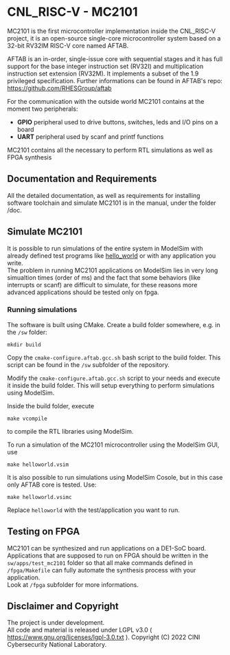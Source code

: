 # CNL_RISC-V - MC2101

MC2101 is the first microcontroller implementation inside the CNL_RISC-V project, it is an open-source single-core microcontroller system based on a 32-bit RV32IM RISC-V core named AFTAB.<br>

AFTAB is an in-order, single-issue core with sequential stages and it has
full support for the base integer instruction set (RV32I) and multiplication instruction set
extension (RV32M). 
It implements a subset of the 1.9 privileged specification. Further informations can be found in AFTAB's repo: https://github.com/RHESGroup/aftab

For the communication with the outside world MC2101 contains at the moment two peripherals:
-   **GPIO** peripheral used to drive buttons, switches, leds and I/O pins on a board
-   **UART** peripheral used by scanf and printf functions

MC2101 contains all the necessary to perform RTL simulations as well as FPGA synthesis

## Documentation and Requirements

All the detailed documentation, as well as requirements for installing software toolchain and 
simulate MC2101 is in the manual, under the folder /doc.

## Simulate MC2101

It is possible to run simulations of the entire system in ModelSim with already defined test programs like [hello_world](./sw/apps/test_string_lib/hello_world/hello_world.c) or with any application you write. <br>
The problem in running MC2101 applications on ModelSim lies in very long simualtion times (order of ms) and the fact that some behaviors (like interrupts or scanf) are difficult to simulate, for these reasons more advanced applications should be tested only on fpga.<br>


### Running simulations

The software is built using CMake.
Create a build folder somewhere, e.g. in the `/sw` folder:

    mkdir build

Copy the `cmake-configure.aftab.gcc.sh` bash script to the build folder.
This script can be found in the `/sw` subfolder of the repository.

Modify the `cmake-configure.aftab.gcc.sh` script to your needs and execute it inside the build folder.
This will setup everything to perform simulations using ModelSim.

Inside the build folder, execute

    make vcompile

to compile the RTL libraries using ModelSim.

To run a simulation of the MC2101 microcontroller using the ModelSim GUI, use

    make helloworld.vsim

It is also possible to run simulations using ModelSim Cosole, but in this case only AFTAB core is tested. Use: 

    make helloworld.vsimc

Replace `helloworld` with the test/application you want to run.

## Testing on FPGA

MC2101 can be synthesized and run applications on a DE1-SoC board.<br>
Applications that are supposed to run on FPGA should be written in the `sw/apps/test_mc2101` folder so that all make commands defined in `/fpga/Makefile` can fully automate the synthesis process with your application.<br> 
Look at `/fpga` subfolder for more informations.

## Disclaimer and Copyright

The project is under development.  
All code and material is released under LGPL v3.0 ( https://www.gnu.org/licenses/lgpl-3.0.txt ).
Copyright (C) 2022 CINI Cybersecurity National Laboratory.
